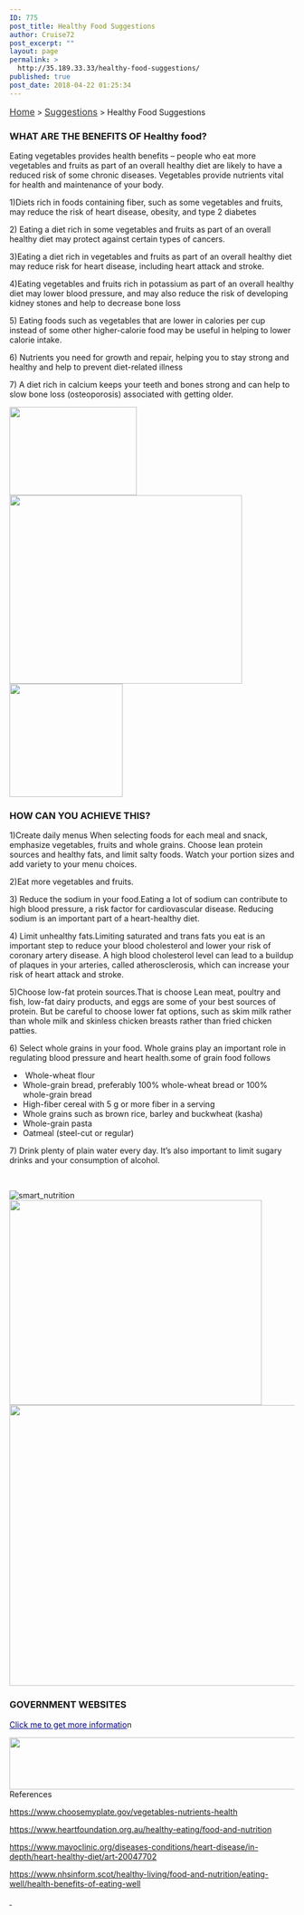 ```yaml
---
ID: 775
post_title: Healthy Food Suggestions
author: Cruise72
post_excerpt: ""
layout: page
permalink: >
  http://35.189.33.33/healthy-food-suggestions/
published: true
post_date: 2018-04-22 01:25:34
---
```

<p><a style="font-size: 16px; color: #333333;" href="http://www.cvdhelper.tk/">Home</a> &gt; <a style="font-size: 16px; color: #333333;" href="http://www.cvdhelper.tk/suggestions/">Suggestions</a> &gt; Healthy Food Suggestions</p>		
			<h3>WHAT ARE THE BENEFITS OF Healthy food?</h3>		
		<p>Eating vegetables provides health benefits – people who eat more vegetables and fruits as part of an overall healthy diet are likely to have a reduced risk of some chronic diseases. Vegetables provide nutrients vital for health and maintenance of your body. </p><p>1)Diets rich in foods containing fiber, such as some vegetables and fruits, may reduce the risk of heart disease, obesity, and type 2 diabetes</p><p>2) Eating a diet rich in some vegetables and fruits as part of an overall healthy diet may protect against certain types of cancers.</p><p>3)Eating a diet rich in vegetables and fruits as part of an overall healthy diet may reduce risk for heart disease, including heart attack and stroke.</p><p>4)Eating vegetables and fruits rich in potassium as part of an overall healthy diet may lower blood pressure, and may also reduce the risk of developing kidney stones and help to decrease bone loss</p><p>5) Eating foods such as vegetables that are lower in calories per cup instead of some other higher-calorie food may be useful in helping to lower calorie intake.</p><p>6) Nutrients you need for growth and repair, helping you to stay strong and healthy and help to prevent diet-related illness</p><p>7) A diet rich in calcium keeps your teeth and bones strong and can help to slow bone loss (osteoporosis) associated with getting older.</p>		
										<img width="225" height="156" src="http://35.189.33.33/wp-content/uploads/2018/04/hh.png" alt="" />											
										<img width="411" height="333" src="http://35.189.33.33/wp-content/uploads/2018/04/capture2.png" alt="" srcset="http://35.189.33.33/wp-content/uploads/2018/04/capture2.png 411w, http://35.189.33.33/wp-content/uploads/2018/04/capture2-300x243.png 300w" sizes="(max-width: 411px) 100vw, 411px" />											
										<img width="200" height="200" src="http://35.189.33.33/wp-content/uploads/2018/04/1211643-200.png" alt="" srcset="http://35.189.33.33/wp-content/uploads/2018/04/1211643-200.png 200w, http://35.189.33.33/wp-content/uploads/2018/04/1211643-200-150x150.png 150w" sizes="(max-width: 200px) 100vw, 200px" />											
			<h3>HOW CAN YOU ACHIEVE THIS?</h3>		
		<p>1)Create daily menus When selecting foods for each meal and snack, emphasize vegetables, fruits and whole grains. Choose lean protein sources and healthy fats, and limit salty foods. Watch your portion sizes and add variety to your menu choices.</p><p>2)Eat more vegetables and fruits.</p><p>3) Reduce the sodium in your food.Eating a lot of sodium can contribute to high blood pressure, a risk factor for cardiovascular disease. Reducing sodium is an important part of a heart-healthy diet.</p><p>4) Limit unhealthy fats.Limiting saturated and trans fats you eat is an important step to reduce your blood cholesterol and lower your risk of coronary artery disease. A high blood cholesterol level can lead to a buildup of plaques in your arteries, called atherosclerosis, which can increase your risk of heart attack and stroke.</p><p>5)Choose low-fat protein sources.That is choose Lean meat, poultry and fish, low-fat dairy products, and eggs are some of your best sources of protein. But be careful to choose lower fat options, such as skim milk rather than whole milk and skinless chicken breasts rather than fried chicken patties.</p><p>6) Select whole grains in your food. Whole grains play an important role in regulating blood pressure and heart health.some of grain food follows</p><ul><li> Whole-wheat flour</li><li>Whole-grain bread, preferably 100% whole-wheat bread or 100% whole-grain bread</li><li>High-fiber cereal with 5 g or more fiber in a serving</li><li>Whole grains such as brown rice, barley and buckwheat (kasha)</li><li>Whole-grain pasta</li><li>Oatmeal (steel-cut or regular)</li></ul><p>7) Drink plenty of plain water every day. It’s also important to limit sugary drinks and your consumption of alcohol.</p><p> </p>		
										<img src="http://35.189.33.33/wp-content/uploads/elementor/thumbs/smart_nutrition-np4lnnhjwppmbyb7pxywgztwjn2bcxcqtqr5fnt0b4.png" title="smart_nutrition" alt="smart_nutrition" />											
										<img width="446" height="362" src="http://35.189.33.33/wp-content/uploads/2018/04/Capture1.png" alt="" srcset="http://35.189.33.33/wp-content/uploads/2018/04/Capture1.png 446w, http://35.189.33.33/wp-content/uploads/2018/04/Capture1-300x243.png 300w" sizes="(max-width: 446px) 100vw, 446px" />											
										<img width="512" height="496" src="http://35.189.33.33/wp-content/uploads/2018/04/healthy-man-009-512.png" alt="" srcset="http://35.189.33.33/wp-content/uploads/2018/04/healthy-man-009-512.png 512w, http://35.189.33.33/wp-content/uploads/2018/04/healthy-man-009-512-300x291.png 300w" sizes="(max-width: 512px) 100vw, 512px" />											
			<h3>GOVERNMENT WEBSITES</h3>		
		<p><a style="color: #000080;" href="http://www.nutritionaustralia.org/">Click me to get more informatio</a>n</p>		
										<img width="960" height="92" src="http://35.189.33.33/wp-content/uploads/2018/04/foodgov.png" alt="" srcset="http://35.189.33.33/wp-content/uploads/2018/04/foodgov.png 960w, http://35.189.33.33/wp-content/uploads/2018/04/foodgov-300x29.png 300w, http://35.189.33.33/wp-content/uploads/2018/04/foodgov-768x74.png 768w" sizes="(max-width: 960px) 100vw, 960px" />											
												References  					
					<p><u>https://www.choosemyplate.gov/vegetables-nutrients-health</u></p><p><u>https://www.heartfoundation.org.au/healthy-eating/food-and-nutrition</u></p><p><u>https://www.mayoclinic.org/diseases-conditions/heart-disease/in-depth/heart-healthy-diet/art-20047702</u></p><p><u>https://www.nhsinform.scot/healthy-living/food-and-nutrition/eating-well/health-benefits-of-eating-well</u></p><p><u> </u></p><p> </p>